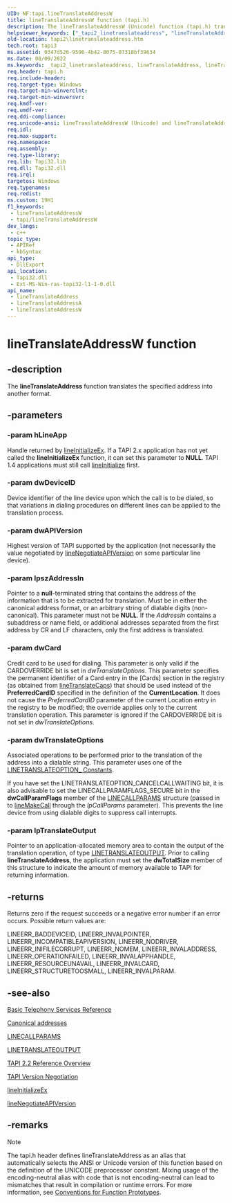 ```yaml
---
UID: NF:tapi.lineTranslateAddressW
title: lineTranslateAddressW function (tapi.h)
description: The lineTranslateAddressW (Unicode) function (tapi.h) translates the specified address into another format.
helpviewer_keywords: ["_tapi2_linetranslateaddress", "lineTranslateAddress", "lineTranslateAddress function [TAPI 2.2]", "lineTranslateAddressW", "tapi/lineTranslateAddress", "tapi/lineTranslateAddressW", "tapi2.linetranslateaddress"]
old-location: tapi2\linetranslateaddress.htm
tech.root: tapi3
ms.assetid: 0347d526-9596-4b42-8075-07318bf39634
ms.date: 08/09/2022
ms.keywords: _tapi2_linetranslateaddress, lineTranslateAddress, lineTranslateAddress function [TAPI 2.2], lineTranslateAddressA, lineTranslateAddressW, tapi/lineTranslateAddress, tapi/lineTranslateAddressA, tapi/lineTranslateAddressW, tapi2.linetranslateaddress
req.header: tapi.h
req.include-header: 
req.target-type: Windows
req.target-min-winverclnt: 
req.target-min-winversvr: 
req.kmdf-ver: 
req.umdf-ver: 
req.ddi-compliance: 
req.unicode-ansi: lineTranslateAddressW (Unicode) and lineTranslateAddressA (ANSI)
req.idl: 
req.max-support: 
req.namespace: 
req.assembly: 
req.type-library: 
req.lib: Tapi32.lib
req.dll: Tapi32.dll
req.irql: 
targetos: Windows
req.typenames: 
req.redist: 
ms.custom: 19H1
f1_keywords:
 - lineTranslateAddressW
 - tapi/lineTranslateAddressW
dev_langs:
 - c++
topic_type:
 - APIRef
 - kbSyntax
api_type:
 - DllExport
api_location:
 - Tapi32.dll
 - Ext-MS-Win-ras-tapi32-l1-1-0.dll
api_name:
 - lineTranslateAddress
 - lineTranslateAddressA
 - lineTranslateAddressW
---
```


# lineTranslateAddressW function


## -description

The 
<b>lineTranslateAddress</b> function translates the specified address into another format.

## -parameters

### -param hLineApp

Handle returned by 
<a href="/windows/desktop/api/tapi/nf-tapi-lineinitializeexa">lineInitializeEx</a>. If a TAPI 2.x application has not yet called the 
<b>lineInitializeEx</b> function, it can set this parameter to <b>NULL</b>. TAPI 1.4 applications must still call 
<a href="/windows/desktop/api/tapi/nf-tapi-lineinitialize">lineInitialize</a> first.

### -param dwDeviceID

Device identifier of the line device upon which the call is to be dialed, so that variations in dialing procedures on different lines can be applied to the translation process.

### -param dwAPIVersion

Highest version of TAPI supported by the application (not necessarily the value negotiated by 
<a href="/windows/desktop/api/tapi/nf-tapi-linenegotiateapiversion">lineNegotiateAPIVersion</a> on some particular line device).

### -param lpszAddressIn

Pointer to a <b>null</b>-terminated string that contains the address of the information that is to be extracted for translation. Must be in either the canonical address format, or an arbitrary string of dialable digits (non-canonical). This parameter must not be <b>NULL</b>. If the <i>AddressIn</i> contains a subaddress or name field, or additional addresses separated from the first address by CR and LF characters, only the first address is translated.

### -param dwCard

Credit card to be used for dialing. This parameter is only valid if the CARDOVERRIDE bit is set in <i>dwTranslateOptions</i>. This parameter specifies the permanent identifier of a Card entry in the [Cards] section in the registry (as obtained from 
<a href="/windows/desktop/api/tapi/ns-tapi-linetranslatecaps">lineTranslateCaps</a>) that should be used instead of the <b>PreferredCardID</b> specified in the definition of the <b>CurrentLocation</b>. It does not cause the <i>PreferredCardID</i> parameter of the current Location entry in the registry to be modified; the override applies only to the current translation operation. This parameter is ignored if the CARDOVERRIDE bit is not set in <i>dwTranslateOptions</i>.

### -param dwTranslateOptions

Associated operations to be performed prior to the translation of the address into a dialable string. This parameter uses one of the 
<a href="/windows/desktop/Tapi/linetranslateoption--constants">LINETRANSLATEOPTION_ Constants</a>. 




If you have set the LINETRANSLATEOPTION_CANCELCALLWAITING bit, it is also advisable to set the LINECALLPARAMFLAGS_SECURE bit in the <b>dwCallParamFlags</b> member of the 
<a href="/windows/desktop/api/tapi/ns-tapi-linecallparams">LINECALLPARAMS</a> structure (passed in to 
<a href="/windows/desktop/api/tapi/nf-tapi-linemakecall">lineMakeCall</a> through the <i>lpCallParams</i> parameter). This prevents the line device from using dialable digits to suppress call interrupts.

### -param lpTranslateOutput

Pointer to an application-allocated memory area to contain the output of the translation operation, of type 
<a href="/windows/desktop/api/tapi/ns-tapi-linetranslateoutput">LINETRANSLATEOUTPUT</a>. Prior to calling 
<b>lineTranslateAddress</b>, the application must set the <b>dwTotalSize</b> member of this structure to indicate the amount of memory available to TAPI for returning information.

## -returns

Returns zero if the request succeeds or a negative error number if an error occurs. Possible return values are:

LINEERR_BADDEVICEID, LINEERR_INVALPOINTER, LINEERR_INCOMPATIBLEAPIVERSION, LINEERR_NODRIVER, LINEERR_INIFILECORRUPT, LINEERR_NOMEM, LINEERR_INVALADDRESS, LINEERR_OPERATIONFAILED, LINEERR_INVALAPPHANDLE, LINEERR_RESOURCEUNAVAIL, LINEERR_INVALCARD, LINEERR_STRUCTURETOOSMALL, LINEERR_INVALPARAM.

## -see-also

<a href="/windows/desktop/Tapi/basic-telephony-services-reference">Basic Telephony Services Reference</a>



<a href="/windows/win32/tapi/address-ovr#canonical-addresses">Canonical addresses</a>



<a href="/windows/desktop/api/tapi/ns-tapi-linecallparams">LINECALLPARAMS</a>



<a href="/windows/desktop/api/tapi/ns-tapi-linetranslateoutput">LINETRANSLATEOUTPUT</a>



<a href="/windows/desktop/Tapi/tapi-2-2-reference">TAPI 2.2 Reference Overview</a>



<a href="/windows/desktop/Tapi/tapi-version-negotiation">TAPI Version Negotiation</a>



<a href="/windows/desktop/api/tapi/nf-tapi-lineinitializeexa">lineInitializeEx</a>



<a href="/windows/desktop/api/tapi/nf-tapi-linenegotiateapiversion">lineNegotiateAPIVersion</a>

## -remarks

> [!NOTE]
> The tapi.h header defines lineTranslateAddress as an alias that automatically selects the ANSI or Unicode version of this function based on the definition of the UNICODE preprocessor constant. Mixing usage of the encoding-neutral alias with code that is not encoding-neutral can lead to mismatches that result in compilation or runtime errors. For more information, see [Conventions for Function Prototypes](/windows/win32/intl/conventions-for-function-prototypes).
